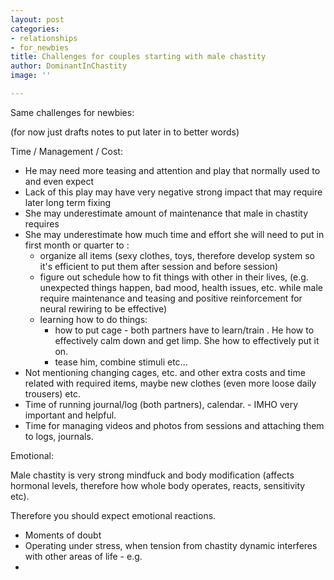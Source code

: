 ```yaml
---
layout: post
categories:
- relationships
- for_newbies
title: Challenges for couples starting with male chastity
author: DominantInChastity
image: ''

---
```

Same challenges for newbies:

(for now just drafts notes to put later in to better words)

Time / Management / Cost:

* He may need more teasing and attention and play that normally used to and even expect
* Lack of this play may have very negative strong impact that may require later long term fixing
* She may underestimate amount of maintenance that male in chastity requires
* She may underestimate how much time and effort she will need to put in first month or quarter to : 
  * organize all items (sexy clothes, toys, therefore develop system so it's efficient to put them after session and before session)
  * figure out schedule how to fit things with other in their lives, (e.g. unexpected things happen, bad mood, health issues, etc. while male require maintenance and teasing and positive reinforcement for neural rewiring to be effective)
  * learning how to do things:
    * how to put cage - both partners have to learn/train . He how to effectively calm down and get limp. She how to effectively put it on.
    * tease him, combine stimuli etc...
* Not mentioning changing cages, etc. and other extra costs and time related with required items, maybe new clothes (even more loose daily trousers) etc.
* Time of running journal/log (both partners), calendar. - IMHO very important and helpful.
* Time for managing videos and photos from sessions and attaching them to logs, journals.

Emotional:

Male chastity is very strong mindfuck and body modification (affects hormonal levels, therefore how whole body operates, reacts, sensitivity etc).

Therefore you should expect emotional reactions.

* Moments of doubt
* Operating under stress, when tension from chastity dynamic interferes with other areas of life - e.g. 
* 